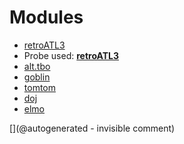 
# Modules

* [retroATL3](/retroATL3/)
* Probe used: __[retroATL3](/include/probes/auto/retroATL3.md)__
* [alt.tbo](/retired/alt.tbo/)
* [goblin](/goblin/)
* [tomtom](/retired/tomtom/)
* [doj](/doj/)
* [elmo](/elmo/)


[](@autogenerated - invisible comment)